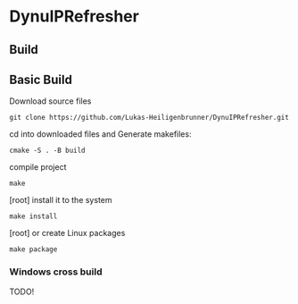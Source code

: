 # DynuIPRefresher

## Build
## Basic Build
Download source files

`git clone https://github.com/Lukas-Heiligenbrunner/DynuIPRefresher.git`

cd into downloaded files and Generate makefiles:

`cmake -S . -B build`

compile project

`make`

[root] install it to the system

`make install`

[root] or create Linux packages

`make package`



### Windows cross build
TODO!
